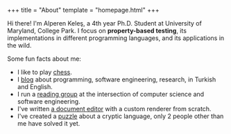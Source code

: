 +++
title = "About"
template = "homepage.html"
+++

Hi there! I'm Alperen Keleş, a 4th year Ph.D. Student at University of Maryland, College Park.
I focus on **property-based testing**, its implementations in different programming languages,
and its applications in the wild.

Some fun facts about me:

- I like to play [chess](https://lichess.org/@/alpaylan).
- I [blog](https://alperenkeles.com/posts) about programming, software engineering, research, in Turkish and English.
- I run a [reading group](/reading-group) at the intersection of computer science and software engineering.
- I've written [a document editor](https://www.tail.rocks) with a custom renderer from scratch.
- I've created a [puzzle](https://puzzle.alperenkeles.com) about a cryptic language, only 2 people other than me have solved it yet.
